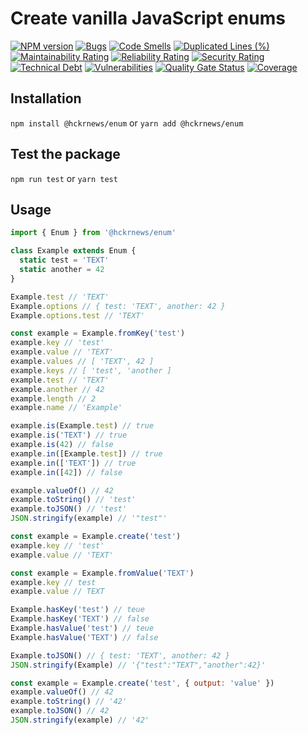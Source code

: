 # Create vanilla JavaScript enums

[![NPM version][npm-image]][npm-url] [![Bugs][bugs-image]][bugs-url] [![Code Smells][code-smells-image]][code-smells-url] [![Duplicated Lines (%)][duplicate-lines-image]][duplicate-lines-url] [![Maintainability Rating][maintainability-rate-image]][maintainability-rate-url] [![Reliability Rating][reliability-rate-image]][reliability-rate-url] [![Security Rating][security-rate-image]][security-rate-url] [![Technical Debt][technical-debt-image]][technical-debt-url] [![Vulnerabilities][vulnerabilitiest-image]][vulnerabilitiest-url] [![Quality Gate Status][quality-gate-image]][quality-gate-url] [![Coverage][coverage-image]][coverage-url]

## Installation

`npm install @hckrnews/enum`
or
`yarn add @hckrnews/enum`

## Test the package

`npm run test`
or
`yarn test`

## Usage

```javascript
import { Enum } from '@hckrnews/enum'

class Example extends Enum {
  static test = 'TEXT'
  static another = 42
}

Example.test // 'TEXT'
Example.options // { test: 'TEXT', another: 42 }
Example.options.test // 'TEXT'

const example = Example.fromKey('test')
example.key // 'test'
example.value // 'TEXT'
example.values // [ 'TEXT', 42 ]
example.keys // [ 'test', 'another ]
example.test // 'TEXT'
example.another // 42
example.length // 2
example.name // 'Example'

example.is(Example.test) // true
example.is('TEXT') // true
example.is(42) // false
example.in([Example.test]) // true
example.in(['TEXT']) // true
example.in([42]) // false

example.valueOf() // 42
example.toString() // 'test'
example.toJSON() // 'test'
JSON.stringify(example) // '"test"'

const example = Example.create('test')
example.key // 'test'
example.value // 'TEXT'

const example = Example.fromValue('TEXT')
example.key // test
example.value // TEXT

Example.hasKey('test') // teue
Example.hasKey('TEXT') // false
Example.hasValue('test') // teue
Example.hasValue('TEXT') // false

Example.toJSON() // { test: 'TEXT', another: 42 }
JSON.stringify(Example) // '{"test":"TEXT","another":42}'

const example = Example.create('test', { output: 'value' })
example.valueOf() // 42
example.toString() // '42'
example.toJSON() // 42
JSON.stringify(example) // '42'
```

[npm-url]: https://www.npmjs.com/package/@hckrnews/enum
[npm-image]: https://img.shields.io/npm/v/@hckrnews/enum.svg

[bugs-url]: https://sonarcloud.io/project/issues?id=hckrnews_enum&resolved=false&types=BUG
[bugs-image]: https://sonarcloud.io/api/project_badges/measure?project=hckrnews_enum&metric=bugs

[code-smells-url]: https://sonarcloud.io/project/issues?id=hckrnews_enum&resolved=false&types=CODE_SMELL
[code-smells-image]: https://sonarcloud.io/api/project_badges/measure?project=hckrnews_enum&metric=code_smells

[duplicate-lines-url]: https://sonarcloud.io/component_measures?id=hckrnews_enum&metric=duplicated_lines_density&view=list
[duplicate-lines-image]: https://sonarcloud.io/api/project_badges/measure?project=hckrnews_enum&metric=duplicated_lines_density

[maintainability-rate-url]: https://sonarcloud.io/project/issues?id=hckrnews_enum&resolved=false&types=CODE_SMELL
[maintainability-rate-image]: https://sonarcloud.io/api/project_badges/measure?project=hckrnews_enum&metric=sqale_rating

[reliability-rate-url]: https://sonarcloud.io/component_measures?id=hckrnews_enum&metric=Reliability
[reliability-rate-image]: https://sonarcloud.io/api/project_badges/measure?project=hckrnews_enum&metric=reliability_rating

[security-rate-url]: https://sonarcloud.io/project/security_hotspots?id=hckrnews_enum
[security-rate-image]: https://sonarcloud.io/api/project_badges/measure?project=hckrnews_enum&metric=security_rating

[technical-debt-url]: https://sonarcloud.io/component_measures?id=hckrnews_enum
[technical-debt-image]: https://sonarcloud.io/api/project_badges/measure?project=hckrnews_enum&metric=sqale_index

[vulnerabilitiest-url]: https://sonarcloud.io/project/issues?id=hckrnews_enum&resolved=false&types=VULNERABILITY
[vulnerabilitiest-image]: https://sonarcloud.io/api/project_badges/measure?project=hckrnews_enum&metric=vulnerabilities

[quality-gate-url]: https://sonarcloud.io/summary/new_code?id=hckrnews_enum
[quality-gate-image]: https://sonarcloud.io/api/project_badges/measure?project=hckrnews_enum&metric=alert_status

[coverage-url]: https://sonarcloud.io/component_measures?id=hckrnews_enum&metric=coverage&view=list
[coverage-image]: https://sonarcloud.io/api/project_badges/measure?project=hckrnews_enum&metric=coverage

